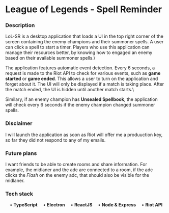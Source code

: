# League of Legends - Spell Reminder

### Description ###
LoL-SR is a desktop application that loads a UI in the top right corner of the screen containing 
the enemy champions and their summoner spells. A user can click a spell to start a timer. Players 
who use this application can manage their resources better, by knowing how to engaged an enemy 
based on their available summoner spells.\

The application features automatic event detection. Every 6 seconds, a request is made to the Riot
API to check for various events, such as **game started** or **game ended**. This allows a user to
turn on the application and forget about it. The UI will only be displayed if a match is taking 
place. After the match ended, the UI is hidden until another match starts.\\

Similary, if an enemy champion has **Unsealed Spellbook**, the application will check every 6 seconds
if the enemy champion changed summoner spells.

### Disclaimer ###

I will launch the application as soon as Riot will offer me a produuction key, so far they did not 
respond to any of my emails.

### Future plans ###

I want friends to be able to create rooms and share information. For example, the midlaner and the 
adc are connected to a room, if the adc clicks the *Flash* on the enemy adc, that should also be 
visible for the midlaner.

### Tech stack ###

&emsp;• **TypeScript**
&emsp;• **Electron**
&emsp;• **ReactJS**
&emsp;• **Node & Express**
&emsp;• **Riot API**
